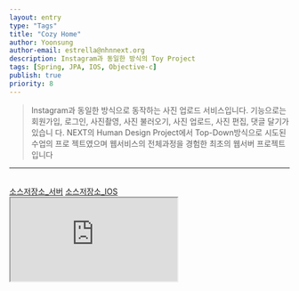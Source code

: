 ```yaml
---
layout: entry
type: "Tags"
title: "Cozy Home"
author: Yoonsung
author-email: estrella@nhnnext.org
description: Instagram과 동일한 방식의 Toy Project
tags: [Spring, JPA, IOS, Objective-c]
publish: true
priority: 8
---
```


> Instagram과 동일한 방식으로 동작하는 사진 업로드 서비스입니다. 기능으로는 회원가입, 로그인, 사진촬영, 사진 불러오기, 사진 업로드, 사진 편집, 댓글 달기가 있습니 다.
NEXT의 Human Design Project에서 Top-Down방식으로 시도된 수업의 프로 젝트였으며 웹서비스의 전체과정을 경험한 최초의 웹서버 프로젝트입니다

***

<br/>
<a href="https://github.com/YoonSung/CozyHome">소스저장소_서버</a>
<a href="https://github.com/YoonSung/CozyHome-IOS">소스저장소_IOS</a>
<div class="youtube">
	<iframe src="http://www.youtube.com/embed/vamlVV5XAxA?autoplay=1" class="video"></iframe>	
</div>